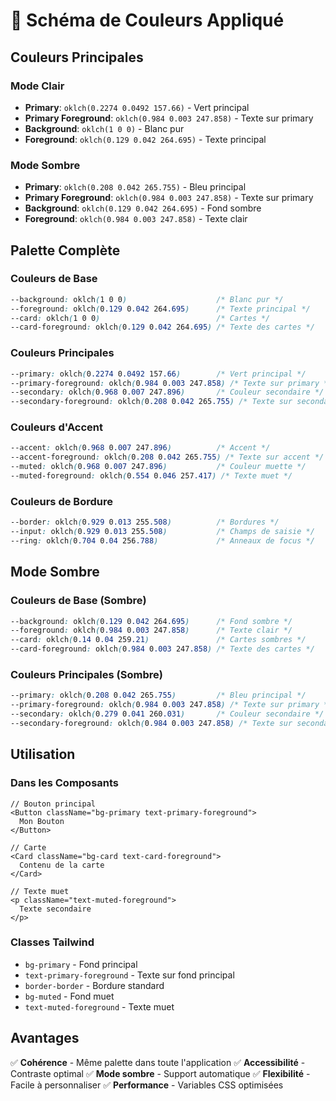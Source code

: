 # 🎨 Schéma de Couleurs Appliqué

## Couleurs Principales

### Mode Clair
- **Primary**: `oklch(0.2274 0.0492 157.66)` - Vert principal
- **Primary Foreground**: `oklch(0.984 0.003 247.858)` - Texte sur primary
- **Background**: `oklch(1 0 0)` - Blanc pur
- **Foreground**: `oklch(0.129 0.042 264.695)` - Texte principal

### Mode Sombre
- **Primary**: `oklch(0.208 0.042 265.755)` - Bleu principal
- **Primary Foreground**: `oklch(0.984 0.003 247.858)` - Texte sur primary
- **Background**: `oklch(0.129 0.042 264.695)` - Fond sombre
- **Foreground**: `oklch(0.984 0.003 247.858)` - Texte clair

## Palette Complète

### Couleurs de Base
```css
--background: oklch(1 0 0)                    /* Blanc pur */
--foreground: oklch(0.129 0.042 264.695)      /* Texte principal */
--card: oklch(1 0 0)                          /* Cartes */
--card-foreground: oklch(0.129 0.042 264.695) /* Texte des cartes */
```

### Couleurs Principales
```css
--primary: oklch(0.2274 0.0492 157.66)        /* Vert principal */
--primary-foreground: oklch(0.984 0.003 247.858) /* Texte sur primary */
--secondary: oklch(0.968 0.007 247.896)       /* Couleur secondaire */
--secondary-foreground: oklch(0.208 0.042 265.755) /* Texte sur secondary */
```

### Couleurs d'Accent
```css
--accent: oklch(0.968 0.007 247.896)          /* Accent */
--accent-foreground: oklch(0.208 0.042 265.755) /* Texte sur accent */
--muted: oklch(0.968 0.007 247.896)           /* Couleur muette */
--muted-foreground: oklch(0.554 0.046 257.417) /* Texte muet */
```

### Couleurs de Bordure
```css
--border: oklch(0.929 0.013 255.508)          /* Bordures */
--input: oklch(0.929 0.013 255.508)           /* Champs de saisie */
--ring: oklch(0.704 0.04 256.788)             /* Anneaux de focus */
```

## Mode Sombre

### Couleurs de Base (Sombre)
```css
--background: oklch(0.129 0.042 264.695)      /* Fond sombre */
--foreground: oklch(0.984 0.003 247.858)      /* Texte clair */
--card: oklch(0.14 0.04 259.21)               /* Cartes sombres */
--card-foreground: oklch(0.984 0.003 247.858) /* Texte des cartes */
```

### Couleurs Principales (Sombre)
```css
--primary: oklch(0.208 0.042 265.755)         /* Bleu principal */
--primary-foreground: oklch(0.984 0.003 247.858) /* Texte sur primary */
--secondary: oklch(0.279 0.041 260.031)       /* Couleur secondaire */
--secondary-foreground: oklch(0.984 0.003 247.858) /* Texte sur secondary */
```

## Utilisation

### Dans les Composants
```tsx
// Bouton principal
<Button className="bg-primary text-primary-foreground">
  Mon Bouton
</Button>

// Carte
<Card className="bg-card text-card-foreground">
  Contenu de la carte
</Card>

// Texte muet
<p className="text-muted-foreground">
  Texte secondaire
</p>
```

### Classes Tailwind
- `bg-primary` - Fond principal
- `text-primary-foreground` - Texte sur fond principal
- `border-border` - Bordure standard
- `bg-muted` - Fond muet
- `text-muted-foreground` - Texte muet

## Avantages

✅ **Cohérence** - Même palette dans toute l'application
✅ **Accessibilité** - Contraste optimal
✅ **Mode sombre** - Support automatique
✅ **Flexibilité** - Facile à personnaliser
✅ **Performance** - Variables CSS optimisées

